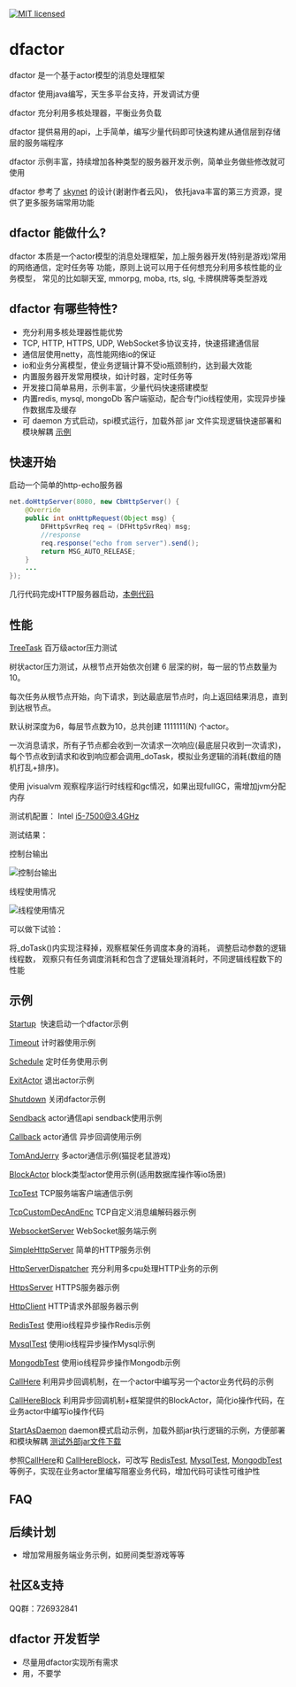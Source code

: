 [![MIT licensed](https://img.shields.io/badge/license-MIT-blue.svg)](./LICENSE)

# dfactor

dfactor 是一个基于actor模型的消息处理框架

dfactor 使用java编写，天生多平台支持，开发调试方便

dfactor 充分利用多核处理器，平衡业务负载

dfactor 提供易用的api，上手简单，编写少量代码即可快速构建从通信层到存储层的服务端程序

dfactor 示例丰富，持续增加各种类型的服务器开发示例，简单业务做些修改就可使用

dfactor 参考了 [skynet](https://github.com/cloudwu/skynet) 的设计(谢谢作者云风)，
依托java丰富的第三方资源，提供了更多服务端常用功能


## dfactor 能做什么?

dfactor 本质是一个actor模型的消息处理框架，加上服务器开发(特别是游戏)常用的网络通信，定时任务等
功能，原则上说可以用于任何想充分利用多核性能的业务模型，
常见的比如聊天室, mmorpg, moba, rts, slg, 卡牌棋牌等类型游戏


## dfactor 有哪些特性?

- 充分利用多核处理器性能优势
- TCP, HTTP, HTTPS, UDP, WebSocket多协议支持，快速搭建通信层
- 通信层使用netty，高性能网络io的保证
- io和业务分离模型，使业务逻辑计算不受io瓶颈制约，达到最大效能
- 内置服务器开发常用模块，如计时器，定时任务等
- 开发接口简单易用，示例丰富，少量代码快速搭建模型
- 内置redis, mysql, mongoDb 客户端驱动，配合专门io线程使用，实现异步操作数据库及缓存
- 可 daemon 方式启动，spi模式运行，加载外部 jar 文件实现逻辑快速部署和模块解耦 [示例](src/test/java/fun/lib/actor/example/StartAsDaemon.java)



## 快速开始

启动一个简单的http-echo服务器
```java
net.doHttpServer(8080, new CbHttpServer() {
	@Override
	public int onHttpRequest(Object msg) {
		DFHttpSvrReq req = (DFHttpSvrReq) msg;
		//response
		req.response("echo from server").send();
		return MSG_AUTO_RELEASE;
	}
	...				
});
```
几行代码完成HTTP服务器启动，[本例代码](src/test/java/fun/lib/actor/example/SimpleHttpServer.java)


## 性能

[TreeTask](src/test/java/fun/lib/actor/benchmark/TreeTask.java)  百万级actor压力测试

树状actor压力测试，从根节点开始依次创建 6 层深的树，每一层的节点数量为 10。

每次任务从根节点开始，向下请求，到达最底层节点时，向上返回结果消息，直到到达根节点。

默认树深度为6，每层节点数为10，总共创建 1111111(N) 个actor。

一次消息请求，所有子节点都会收到一次请求一次响应(最底层只收到一次请求)，
每个节点收到请求和收到响应都会调用_doTask，模拟业务逻辑的消耗(数组的随机打乱+排序)。

使用 jvisualvm 观察程序运行时线程和gc情况，如果出现fullGC，需增加jvm分配内存


测试机配置： Intel i5-7500@3.4GHz

测试结果：

控制台输出 

![控制台输出](https://github.com/lostsky3000/dfactor/raw/master/assets/treetask_console.png)

线程使用情况 

![线程使用情况](https://github.com/lostsky3000/dfactor/raw/master/assets/treetask_thread.png)



可以做下试验：

将_doTask()内实现注释掉，观察框架任务调度本身的消耗，
调整启动参数的逻辑线程数，
观察只有任务调度消耗和包含了逻辑处理消耗时，不同逻辑线程数下的性能


## 示例

[Startup](src/test/java/fun/lib/actor/example/Startup.java)  快速启动一个dfactor示例

[Timeout](src/test/java/fun/lib/actor/example/Timeout.java)  计时器使用示例

[Schedule](src/test/java/fun/lib/actor/example/Schedule.java)  定时任务使用示例

[ExitActor](src/test/java/fun/lib/actor/example/ExitActor.java)  退出actor示例

[Shutdown](src/test/java/fun/lib/actor/example/Shutdown.java)  关闭dfactor示例

[Sendback](src/test/java/fun/lib/actor/example/Sendback.java)  actor通信api sendback使用示例

[Callback](src/test/java/fun/lib/actor/example/Callback.java)  actor通信 异步回调使用示例

[TomAndJerry](src/test/java/fun/lib/actor/example/TomAndJerry.java)  多actor通信示例(猫捉老鼠游戏)

[BlockActor](src/test/java/fun/lib/actor/example/BlockActor.java)  block类型actor使用示例(适用数据库操作等io场景)

[TcpTest](src/test/java/fun/lib/actor/example/TcpTest.java)  TCP服务端客户端通信示例

[TcpCustomDecAndEnc](src/test/java/fun/lib/actor/example/TcpCustomDecAndEnc.java)  TCP自定义消息编解码器示例

[WebsocketServer](src/test/java/fun/lib/actor/example/WebsocketServer.java)  WebSocket服务端示例

[SimpleHttpServer](src/test/java/fun/lib/actor/example/SimpleHttpServer.java)  简单的HTTP服务示例

[HttpServerDispatcher](src/test/java/fun/lib/actor/example/HttpServerDispatcher.java)  充分利用多cpu处理HTTP业务的示例

[HttpsServer](src/test/java/fun/lib/actor/example/HttpsServer.java) HTTPS服务器示例

[HttpClient](src/test/java/fun/lib/actor/example/HttpClient.java) HTTP请求外部服务器示例

[RedisTest](src/test/java/fun/lib/actor/example/RedisTest.java) 使用io线程异步操作Redis示例

[MysqlTest](src/test/java/fun/lib/actor/example/MysqlTest.java) 使用io线程异步操作Mysql示例

[MongodbTest](src/test/java/fun/lib/actor/example/MongodbTest.java) 使用io线程异步操作Mongodb示例

[CallHere](src/test/java/fun/lib/actor/example/CallHere.java) 利用异步回调机制，在一个actor中编写另一个actor业务代码的示例

[CallHereBlock](src/test/java/fun/lib/actor/example/CallHereBlock.java) 利用异步回调机制+框架提供的BlockActor，简化io操作代码，在业务actor中编写io操作代码

[StartAsDaemon](src/test/java/fun/lib/actor/example/StartAsDaemon.java) daemon模式启动示例，加载外部jar执行逻辑的示例，方便部署和模块解耦
[测试外部jar文件下载](spi.jar)


参照[CallHere](src/test/java/fun/lib/actor/example/CallHere.java)和
[CallHereBlock](src/test/java/fun/lib/actor/example/CallHereBlock.java)，可改写 
[RedisTest](src/test/java/fun/lib/actor/example/RedisTest.java), 
[MysqlTest](src/test/java/fun/lib/actor/example/MysqlTest.java), 
[MongodbTest](src/test/java/fun/lib/actor/example/MongodbTest.java) 等例子，实现在业务actor里编写阻塞业务代码，增加代码可读性可维护性


## FAQ


## 后续计划

- 增加常用服务端业务示例，如房间类型游戏等等




## 社区&支持

QQ群：726932841



## dfactor 开发哲学

- 尽量用dfactor实现所有需求
- 用，不要学

